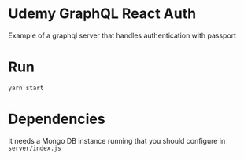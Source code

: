 # Udemy GraphQL React Auth

Example of a graphql server that handles authentication with passport

# Run

```
yarn start
```

# Dependencies

It needs a Mongo DB instance running that you should configure in `server/index.js`

